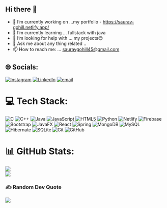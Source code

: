 ## Hi there 👋
- 🔭 I’m currently working on ...my portfolio - https://saurav-gohill.netlify.app/ 
- 🌱 I’m currently learning ... fullstack with java
- 🤔 I’m looking for help with ... my projects😊
- 💬 Ask me about any thing related ..
- 📫 How to reach me: ... sauravgohill45@gmail.com


## 🌐 Socials:
[![Instagram](https://img.shields.io/badge/Instagram-%23E4405F.svg?logo=Instagram&logoColor=white)](https://instagram.com/saurav_gohill) [![LinkedIn](https://img.shields.io/badge/LinkedIn-%230077B5.svg?logo=linkedin&logoColor=white)](https://linkedin.com/in/saurav-kumar45) [![email](https://img.shields.io/badge/Email-D14836?logo=gmail&logoColor=white)](mailto:sauravgohill45@gmail.com) 

# 💻 Tech Stack:
![C](https://img.shields.io/badge/c-%2300599C.svg?style=for-the-badge&logo=c&logoColor=white) ![C++](https://img.shields.io/badge/c++-%2300599C.svg?style=for-the-badge&logo=c%2B%2B&logoColor=white) ![Java](https://img.shields.io/badge/java-%23ED8B00.svg?style=for-the-badge&logo=openjdk&logoColor=white) ![JavaScript](https://img.shields.io/badge/javascript-%23323330.svg?style=for-the-badge&logo=javascript&logoColor=%23F7DF1E) ![HTML5](https://img.shields.io/badge/html5-%23E34F26.svg?style=for-the-badge&logo=html5&logoColor=white) ![Python](https://img.shields.io/badge/python-3670A0?style=for-the-badge&logo=python&logoColor=ffdd54) ![Netlify](https://img.shields.io/badge/netlify-%23000000.svg?style=for-the-badge&logo=netlify&logoColor=#00C7B7) ![Firebase](https://img.shields.io/badge/firebase-%23039BE5.svg?style=for-the-badge&logo=firebase) ![Bootstrap](https://img.shields.io/badge/bootstrap-%238511FA.svg?style=for-the-badge&logo=bootstrap&logoColor=white) ![JavaFX](https://img.shields.io/badge/javafx-%23FF0000.svg?style=for-the-badge&logo=javafx&logoColor=white) ![React](https://img.shields.io/badge/react-%2320232a.svg?style=for-the-badge&logo=react&logoColor=%2361DAFB) ![Spring](https://img.shields.io/badge/spring-%236DB33F.svg?style=for-the-badge&logo=spring&logoColor=white) ![MongoDB](https://img.shields.io/badge/MongoDB-%234ea94b.svg?style=for-the-badge&logo=mongodb&logoColor=white) ![MySQL](https://img.shields.io/badge/mysql-4479A1.svg?style=for-the-badge&logo=mysql&logoColor=white) ![Hibernate](https://img.shields.io/badge/Hibernate-59666C?style=for-the-badge&logo=Hibernate&logoColor=white) ![SQLite](https://img.shields.io/badge/sqlite-%2307405e.svg?style=for-the-badge&logo=sqlite&logoColor=white) ![Git](https://img.shields.io/badge/git-%23F05033.svg?style=for-the-badge&logo=git&logoColor=white) ![GitHub](https://img.shields.io/badge/github-%23121011.svg?style=for-the-badge&logo=github&logoColor=white)

# 📊 GitHub Stats:
![](https://nirzak-streak-stats.vercel.app/?user=Saurav-gohill&theme=one_dark_pro&hide_border=false)<br/>
![](https://github-readme-stats.vercel.app/api?username=Saurav-gohill&theme=one_dark_pro&hide_border=false&include_all_commits=true&count_private=false)<br/>
<!--![](https://github-readme-stats.vercel.app/api/top-langs/?username=Saurav-gohill&theme=one_dark_pro&hide_border=false&include_all_commits=true&count_private=false&layout=compact)-->


### ✍️ Random Dev Quote
![](https://quotes-github-readme.vercel.app/api?type=horizontal&theme=tokyonight)

